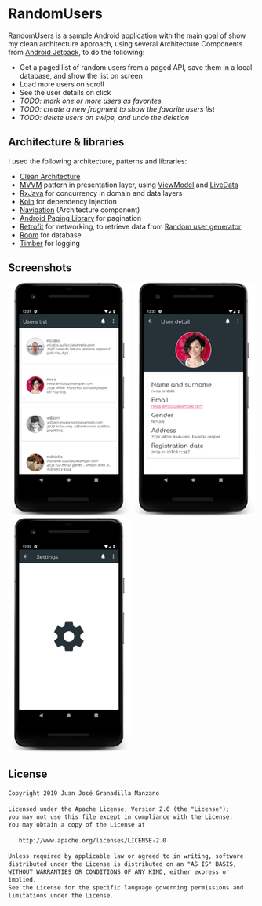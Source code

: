 # RandomUsers

RandomUsers is a sample Android application with the main goal of show my clean architecture approach, using several Architecture Components from [Android Jetpack](https://developer.android.com/jetpack), to do the following:
* Get a paged list of random users from a paged API, save them in a local database, and show the list on screen
* Load more users on scroll
* See the user details on click
* *TODO: mark one or more users as favorites*
* *TODO: create a new fragment to show the favorite users list*
* *TODO: delete users on swipe, and undo the deletion*

## Architecture & libraries
I used the following architecture, patterns and libraries:
* [Clean Architecture](https://proandroiddev.com/clean-architecture-data-flow-dependency-rule-615ffdd79e29)
* [MVVM](https://proandroiddev.com/mvvm-architecture-viewmodel-and-livedata-part-1-604f50cda1) pattern in presentation layer, using [ViewModel](https://developer.android.com/topic/libraries/architecture/viewmodel?gclid=CjwKCAjwwtTmBRBqEiwA-b6c_xzTC-8dos110OOgVQtVX2pFi1lNuJ7M4ZDlZo78pG2gFcQgAYyrIRoCOLAQAvD_BwE) and [LiveData](https://developer.android.com/topic/libraries/architecture/livedata)
* [RxJava](https://github.com/ReactiveX/RxJava) for concurrency in domain and data layers
* [Koin](https://github.com/InsertKoinIO/koin) for dependency injection
* [Navigation](https://developer.android.com/guide/navigation) (Architecture component)
* [Android Paging Library](https://developer.android.com/topic/libraries/architecture/paging/) for pagination
* [Retrofit](https://square.github.io/retrofit/) for networking, to retrieve data from [Random user generator](https://randomuser.me/)
* [Room](https://developer.android.com/topic/libraries/architecture/room) for database
* [Timber](https://github.com/JakeWharton/timber) for logging

## Screenshots

<img src="screenshots/users_screen.png" width=250> <img src="screenshots/user_detail_screen.png" width=250> <img src="screenshots/settings_deeplink_screen.png" width=250>

License
-------

    Copyright 2019 Juan José Granadilla Manzano

    Licensed under the Apache License, Version 2.0 (the "License");
    you may not use this file except in compliance with the License.
    You may obtain a copy of the License at

       http://www.apache.org/licenses/LICENSE-2.0

    Unless required by applicable law or agreed to in writing, software
    distributed under the License is distributed on an "AS IS" BASIS,
    WITHOUT WARRANTIES OR CONDITIONS OF ANY KIND, either express or implied.
    See the License for the specific language governing permissions and
    limitations under the License.

